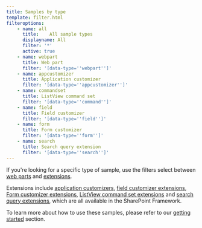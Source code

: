 ```yaml
---
title: Samples by type
template: filter.html
filteroptions:
    - name: all
      title: 	All sample types
      displayname: All
      filter: '*'
      active: true    
    - name: webpart
      title: Web part
      filter: '[data-type=''webpart'']'
    - name: appcustomizer
      title: Application customizer
      filter: '[data-type=''appcustomizer'']'
    - name: commandset
      title: ListView command set
      filter: '[data-type=''command'']'
    - name: field
      title: Field customizer
      filter: '[data-type=''field'']'
    - name: form
      title: Form customizer
      filter: '[data-type=''form'']'
    - name: search
      title: Search query extension
      filter: '[data-type=''search'']'
---
```


If you're looking for a specific type of sample, use the filters select between [web parts](https://learn.microsoft.com/sharepoint/dev/spfx/web-parts/overview-client-side-web-parts) and [extensions](https://learn.microsoft.com/sharepoint/dev/spfx/extensions/overview-extensions).

Extensions include  [application customizers](https://learn.microsoft.com/sharepoint/dev/spfx/extensions/get-started/build-a-hello-world-extension), [field customizer extensions](<https://learn.microsoft.com/sharepoint/dev/spfx/extensions/get-started/building-simple-field-customizer>), [Form customizer extensions](https://learn.microsoft.com/sharepoint/dev/spfx/extensions/get-started/building-form-customizer), [ListView command set extensions](https://learn.microsoft.com/sharepoint/dev/spfx/extensions/get-started/building-simple-cmdset-with-dialog-api) and [search query extensions](https://learn.microsoft.com/sharepoint/dev/spfx/building-search-extensions), which are all available in the SharePoint Framework.

To learn more about how to use these samples, please refer to our [getting started](../gettingstarted/index.md) section.

